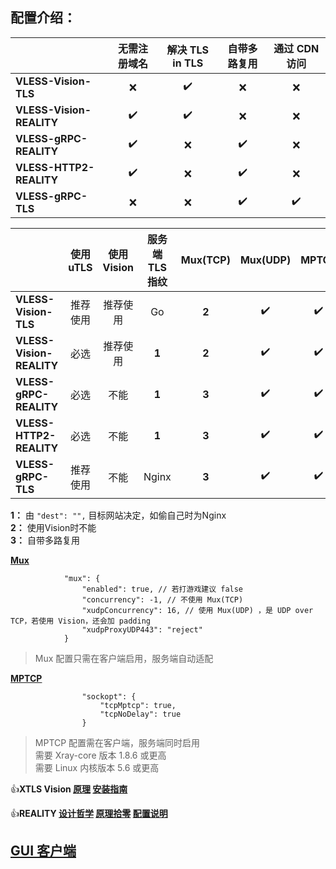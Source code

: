 ## **配置介绍：** 

| | 无需注册域名 | 解决 TLS in TLS | 自带多路复用 | 通过 CDN 访问 |
| :--- | :---: | :---: | :---: | :---: |
| **VLESS-Vision-TLS** | :x: | :heavy_check_mark: | :x: | :x: |
| **VLESS-Vision-REALITY** | :heavy_check_mark: | :heavy_check_mark: | :x: | :x: |
| **VLESS-gRPC-REALITY** | :heavy_check_mark: | :x: | :heavy_check_mark: | :x: |
| **VLESS-HTTP2-REALITY** | :heavy_check_mark: | :x: | :heavy_check_mark: | :x: |
| **VLESS-gRPC-TLS** | :x: | :x: | :heavy_check_mark: | :heavy_check_mark: |

| | 使用 uTLS | 使用 Vision | 服务端 TLS 指纹 | Mux(TCP) | Mux(UDP) | MPTCP |
| :--- | :---: | :---: | :---: | :---: | :---: | :---: |
| **VLESS-Vision-TLS** | 推荐使用 | 推荐使用 | Go | **2** | :heavy_check_mark: | :heavy_check_mark: |
| **VLESS-Vision-REALITY** | 必选 | 推荐使用 | **1** | **2** | :heavy_check_mark: | :heavy_check_mark: |
| **VLESS-gRPC-REALITY** | 必选 | 不能 | **1** | **3** | :heavy_check_mark: | :heavy_check_mark: |
| **VLESS-HTTP2-REALITY** | 必选 | 不能 | **1** | **3** | :heavy_check_mark: | :heavy_check_mark: |
| **VLESS-gRPC-TLS** | 推荐使用 | 不能 | Nginx | **3** | :heavy_check_mark: | :heavy_check_mark: |

**1：** 由 `"dest": "",` 目标网站决定，如偷自己时为Nginx<br>
**2：** 使用Vision时不能<br>
**3：** 自带多路复用

[**Mux**](https://xtls.github.io/Xray-docs-next/config/outbound.html#muxobject)

```jsonc
            "mux": {
                "enabled": true, // 若打游戏建议 false
                "concurrency": -1, // 不使用 Mux(TCP)
                "xudpConcurrency": 16, // 使用 Mux(UDP) ，是 UDP over TCP，若使用 Vision，还会加 padding
                "xudpProxyUDP443": "reject"
            }
```

> Mux 配置只需在客户端启用，服务端自动适配

[**MPTCP**](https://github.com/XTLS/Xray-core/pull/2520#issuecomment-1711212084)

```jsonc
                "sockopt": {
                    "tcpMptcp": true,
                    "tcpNoDelay": true
                }
```

> MPTCP 配置需在客户端，服务端同时启用<br>
> 需要 Xray-core 版本 1.8.6 或更高<br>
> 需要 Linux 内核版本 5.6 或更高

:+1:**XTLS Vision [原理](https://github.com/XTLS/Xray-core/discussions/1295) [安装指南](https://github.com/chika0801/Xray-install)**

:+1:**REALITY [设计哲学](https://github.com/XTLS/Xray-core/issues/1689#issuecomment-1439447009) [原理拾零](https://github.com/XTLS/Xray-core/issues/1891#issuecomment-1495439413) [配置说明](https://github.com/XTLS/REALITY#readme)**

## **[GUI 客户端](https://github.com/XTLS/Xray-core/blob/main/README.md#gui-clients)** 
